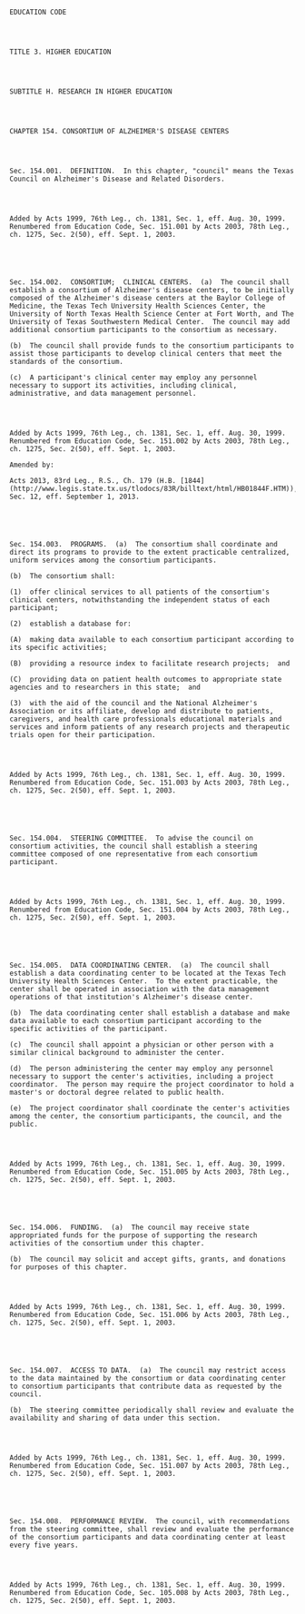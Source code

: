﻿
    
    
    	
    					
    
    
    EDUCATION CODE
    
      
    
    
    TITLE 3. HIGHER EDUCATION
    
      
    
    
    SUBTITLE H. RESEARCH IN HIGHER EDUCATION
    
      
    
    
    CHAPTER 154. CONSORTIUM OF ALZHEIMER'S DISEASE CENTERS
    
      
    
    
    Sec. 154.001.  DEFINITION.  In this chapter, "council" means the Texas Council on Alzheimer's Disease and Related Disorders.
    
    
    
    
    Added by Acts 1999, 76th Leg., ch. 1381, Sec. 1, eff. Aug. 30, 1999.  Renumbered from Education Code, Sec. 151.001 by Acts 2003, 78th Leg., ch. 1275, Sec. 2(50), eff. Sept. 1, 2003.
    
    
    
    
    
    Sec. 154.002.  CONSORTIUM;  CLINICAL CENTERS.  (a)  The council shall establish a consortium of Alzheimer's disease centers, to be initially composed of the Alzheimer's disease centers at the Baylor College of Medicine, the Texas Tech University Health Sciences Center, the University of North Texas Health Science Center at Fort Worth, and The University of Texas Southwestern Medical Center.  The council may add additional consortium participants to the consortium as necessary.
    
    (b)  The council shall provide funds to the consortium participants to assist those participants to develop clinical centers that meet the standards of the consortium.
    
    (c)  A participant's clinical center may employ any personnel necessary to support its activities, including clinical, administrative, and data management personnel.
    
    
    
    
    Added by Acts 1999, 76th Leg., ch. 1381, Sec. 1, eff. Aug. 30, 1999.  Renumbered from Education Code, Sec. 151.002 by Acts 2003, 78th Leg., ch. 1275, Sec. 2(50), eff. Sept. 1, 2003.
    
    Amended by: 
    
    Acts 2013, 83rd Leg., R.S., Ch. 179 (H.B. [1844](http://www.legis.state.tx.us/tlodocs/83R/billtext/html/HB01844F.HTM)), Sec. 12, eff. September 1, 2013.
    
    
    
    
    
    Sec. 154.003.  PROGRAMS.  (a)  The consortium shall coordinate and direct its programs to provide to the extent practicable centralized, uniform services among the consortium participants.
    
    (b)  The consortium shall:
    
    (1)  offer clinical services to all patients of the consortium's clinical centers, notwithstanding the independent status of each participant;
    
    (2)  establish a database for:
    
    (A)  making data available to each consortium participant according to its specific activities;
    
    (B)  providing a resource index to facilitate research projects;  and
    
    (C)  providing data on patient health outcomes to appropriate state agencies and to researchers in this state;  and
    
    (3)  with the aid of the council and the National Alzheimer's Association or its affiliate, develop and distribute to patients, caregivers, and health care professionals educational materials and services and inform patients of any research projects and therapeutic trials open for their participation.
    
    
    
    
    Added by Acts 1999, 76th Leg., ch. 1381, Sec. 1, eff. Aug. 30, 1999.  Renumbered from Education Code, Sec. 151.003 by Acts 2003, 78th Leg., ch. 1275, Sec. 2(50), eff. Sept. 1, 2003.
    
    
    
    
    
    Sec. 154.004.  STEERING COMMITTEE.  To advise the council on consortium activities, the council shall establish a steering committee composed of one representative from each consortium participant.
    
    
    
    
    Added by Acts 1999, 76th Leg., ch. 1381, Sec. 1, eff. Aug. 30, 1999.  Renumbered from Education Code, Sec. 151.004 by Acts 2003, 78th Leg., ch. 1275, Sec. 2(50), eff. Sept. 1, 2003.
    
    
    
    
    
    Sec. 154.005.  DATA COORDINATING CENTER.  (a)  The council shall establish a data coordinating center to be located at the Texas Tech University Health Sciences Center.  To the extent practicable, the center shall be operated in association with the data management operations of that institution's Alzheimer's disease center.
    
    (b)  The data coordinating center shall establish a database and make data available to each consortium participant according to the specific activities of the participant.
    
    (c)  The council shall appoint a physician or other person with a similar clinical background to administer the center.
    
    (d)  The person administering the center may employ any personnel necessary to support the center's activities, including a project coordinator.  The person may require the project coordinator to hold a master's or doctoral degree related to public health.
    
    (e)  The project coordinator shall coordinate the center's activities among the center, the consortium participants, the council, and the public.
    
    
    
    
    Added by Acts 1999, 76th Leg., ch. 1381, Sec. 1, eff. Aug. 30, 1999.  Renumbered from Education Code, Sec. 151.005 by Acts 2003, 78th Leg., ch. 1275, Sec. 2(50), eff. Sept. 1, 2003.
    
    
    
    
    
    Sec. 154.006.  FUNDING.  (a)  The council may receive state appropriated funds for the purpose of supporting the research activities of the consortium under this chapter.
    
    (b)  The council may solicit and accept gifts, grants, and donations for purposes of this chapter.
    
    
    
    
    Added by Acts 1999, 76th Leg., ch. 1381, Sec. 1, eff. Aug. 30, 1999.  Renumbered from Education Code, Sec. 151.006 by Acts 2003, 78th Leg., ch. 1275, Sec. 2(50), eff. Sept. 1, 2003.
    
    
    
    
    
    Sec. 154.007.  ACCESS TO DATA.  (a)  The council may restrict access to the data maintained by the consortium or data coordinating center to consortium participants that contribute data as requested by the council.
    
    (b)  The steering committee periodically shall review and evaluate the availability and sharing of data under this section.
    
    
    
    
    Added by Acts 1999, 76th Leg., ch. 1381, Sec. 1, eff. Aug. 30, 1999.  Renumbered from Education Code, Sec. 151.007 by Acts 2003, 78th Leg., ch. 1275, Sec. 2(50), eff. Sept. 1, 2003.
    
    
    
    
    
    Sec. 154.008.  PERFORMANCE REVIEW.  The council, with recommendations from the steering committee, shall review and evaluate the performance of the consortium participants and data coordinating center at least every five years.
    
    
    
    
    Added by Acts 1999, 76th Leg., ch. 1381, Sec. 1, eff. Aug. 30, 1999.  Renumbered from Education Code, Sec. 105.008 by Acts 2003, 78th Leg., ch. 1275, Sec. 2(50), eff. Sept. 1, 2003.
    
    
    
    
    				
